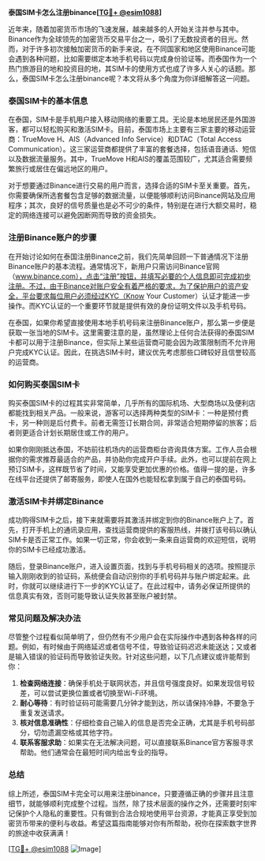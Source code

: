 **泰国SIM卡怎么注册binance[[TG💪+ @esim1088](https://t.me/s/esim1088)]**

近年来，随着加密货币市场的飞速发展，越来越多的人开始关注并参与其中。Binance作为全球领先的加密货币交易平台之一，吸引了无数投资者的目光。然而，对于许多初次接触加密货币的新手来说，在不同国家和地区使用Binance可能会遇到各种问题，比如需要绑定本地手机号码以完成身份验证等。而泰国作为一个热门旅游目的地和投资目的地，其SIM卡的使用方式也成了许多人关心的话题。那么，泰国SIM卡怎么注册binance呢？本文将从多个角度为你详细解答这一问题。

### 泰国SIM卡的基本信息

在泰国，SIM卡是手机用户接入移动网络的重要工具。无论是本地居民还是外国游客，都可以轻松购买和激活SIM卡。目前，泰国市场上主要有三家主要的移动运营商：TrueMove H、AIS（Advanced Info Service）和DTAC（Total Access Communication）。这三家运营商都提供了丰富的套餐选择，包括语音通话、短信以及数据流量服务。其中，TrueMove H和AIS的覆盖范围较广，尤其适合需要频繁旅行或居住在偏远地区的用户。

对于想要通过Binance进行交易的用户而言，选择合适的SIM卡至关重要。首先，你需要确保所选套餐包含足够的数据流量，以便能够顺利访问Binance网站及应用程序；其次，良好的信号质量也是必不可少的条件，特别是在进行大额交易时，稳定的网络连接可以避免因断网而导致的资金损失。

### 注册Binance账户的步骤

在开始讨论如何在泰国注册Binance之前，我们先简单回顾一下普通情况下注册Binance账户的基本流程。通常情况下，新用户只需访问Binance官网（www.binance.com），点击“注册”按钮，并填写必要的个人信息即可完成初步注册。不过，由于Binance对账户安全有着严格的要求，为了保护用户的资产安全，平台要求每位用户必须经过KYC（Know Your Customer）认证才能进一步操作。而KYC认证的一个重要环节就是提供有效的身份证明文件以及手机号码。

在泰国，如果你希望直接使用本地手机号码来注册Binance账户，那么第一步便是获取一张当地的SIM卡。这里需要注意的是，虽然理论上任何合法获得的泰国SIM卡都可以用于注册Binance，但实际上某些运营商可能会因为政策限制而不允许用户完成KYC认证。因此，在挑选SIM卡时，建议优先考虑那些口碑较好且信誉较高的运营商。

### 如何购买泰国SIM卡

购买泰国SIM卡的过程其实非常简单，几乎所有的国际机场、大型商场以及便利店都能找到相关产品。一般来说，游客可以选择两种类型的SIM卡：一种是预付费卡，另一种则是后付费卡。前者无需签订长期合同，非常适合短期停留的旅客；后者则更适合计划长期居住或工作的用户。

如果你刚刚抵达泰国，不妨前往机场内的运营商柜台咨询具体方案。工作人员会根据你的需求推荐最适合的产品，并协助你完成开户手续。此外，也可以提前在网上预订SIM卡，这样既节省了时间，又能享受更加优惠的价格。值得一提的是，许多在线平台还提供了邮寄服务，即使人在国外也能轻松拿到属于自己的泰国号码。

### 激活SIM卡并绑定Binance

成功购得SIM卡之后，接下来就需要将其激活并绑定到你的Binance账户上了。首先，打开手机上的通讯录应用，查找运营商提供的客服热线，并拨打该号码以确认SIM卡是否正常工作。如果一切正常，你会收到一条来自运营商的欢迎短信，说明你的SIM卡已经成功激活。

随后，登录Binance账户，进入设置页面，找到与手机号码相关的选项。按照提示输入刚刚收到的验证码，系统便会自动识别你的手机号码并与账户绑定起来。此时，你就可以继续进行下一步的KYC认证了。在此过程中，请务必保证所提供的信息真实有效，否则可能导致认证失败甚至账户被封禁。

### 常见问题及解决办法

尽管整个过程看似简单明了，但仍然有不少用户会在实际操作中遇到各种各样的问题。例如，有时候由于网络延迟或者信号不佳，导致验证码迟迟未能送达；又或者是输入错误的验证码而导致验证失败。针对这些问题，以下几点建议或许能帮到你：

1. **检查网络连接**：确保手机处于联网状态，并且信号强度良好。如果发现信号较差，可以尝试更换位置或者切换至Wi-Fi环境。
2. **耐心等待**：有时验证码可能需要几分钟才能到达，所以请保持冷静，不要急于重复发送请求。
3. **核对信息准确性**：仔细检查自己输入的信息是否完全正确，尤其是手机号码部分，切勿遗漏空格或其他字符。
4. **联系客服求助**：如果实在无法解决问题，可以直接联系Binance官方客服寻求帮助。他们通常会在最短时间内给出专业的指导。

### 总结

综上所述，泰国SIM卡完全可以用来注册binance，只要遵循正确的步骤并且注意细节，就能够顺利完成整个过程。当然，除了技术层面的操作之外，还需要时刻牢记保护个人隐私的重要性。只有做到合法合规地使用平台资源，才能真正享受到加密货币带来的便利与收益。希望这篇指南能够对你有所帮助，祝你在探索数字世界的旅途中收获满满！

[[TG💪+ @esim1088](https://t.me/s/esim1088) ![Image](https://i.postimg.cc/4NQfJmqS/Snipaste-2025-05-13-00-14-12.png)]
